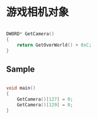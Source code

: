 # 游戏相机对象

``` cpp

DWORD* GetCamera()
{
    return GetOverWorld() + 0xC;
}

```
## Sample

``` cpp

void main()
{
    GetCamera()[127] = 0;
    GetCamera()[129] = 0;
}

```
